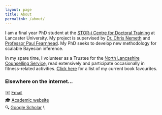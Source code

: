 ```yaml
---
layout: page
title: About
permalink: /about/
---
```


I am a final year PhD student at the [STOR-i Centre for Doctoral Training](https://www.lancaster.ac.uk/stor-i/) at Lancaster University. My project is supervised by [Dr. Chris Nemeth](https://www.lancaster.ac.uk/~nemeth/) and [Professor Paul Fearnhead](https://maths.lancs.ac.uk/~fearnhea/). My PhD seeks to develop new methodology for scalable Bayesian inference. 

In my spare time, I volunteer as a Trustee for the [North Lancashire Counselling Service,](http://www.northlancscounselling.org.uk/) read extensively and participate occasionally in fitness-related activities. [Click here](https://sputcha1.github.io/book_list) for a list of my current book favourites.

### Elsewhere on the internet... 

✉️ [Email](mailto:s.putcha1@lancaster.ac.uk) \
🎓 [Academic website](https://lancs.ac.uk/~putchas) \
🔍 [Google Scholar](https://scholar.google.com/citations?user=dWKb1jAAAAAJ&hl=en) \

